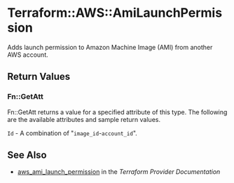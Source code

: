 # Terraform::AWS::AmiLaunchPermission

Adds launch permission to Amazon Machine Image (AMI) from another AWS account.

## Return Values

### Fn::GetAtt

Fn::GetAtt returns a value for a specified attribute of this type. The following are the available attributes and sample return values.

`Id` - A combination of "`image_id`-`account_id`".

## See Also

* [aws_ami_launch_permission](https://www.terraform.io/docs/providers/aws/r/ami_launch_permission.html) in the _Terraform Provider Documentation_